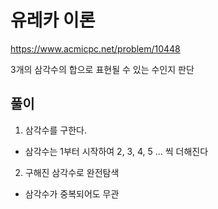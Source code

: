 # 유레카 이론

https://www.acmicpc.net/problem/10448

3개의 삼각수의 합으로 표현될 수 있는 수인지 판단

## 풀이

1. 삼각수를 구한다.

- 삼각수는 1부터 시작하여 2, 3, 4, 5 ... 씩 더해진다

2. 구해진 삼각수로 완전탐색

- 삼각수가 중복되어도 무관
